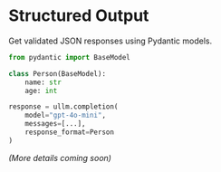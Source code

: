 # Structured Output

Get validated JSON responses using Pydantic models.

```python
from pydantic import BaseModel

class Person(BaseModel):
    name: str
    age: int

response = ullm.completion(
    model="gpt-4o-mini",
    messages=[...],
    response_format=Person
)
```

*(More details coming soon)*
